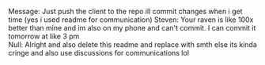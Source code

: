 Message: Just push the client to the repo ill commit changes when i get time (yes i used readme for communication)
Steven: Your raven is like 100x better than mine and im also on my phone and can't commit. I can commit it tomorrow at like 3 pm                                                               
Null: Alright and also delete this readme and replace with smth else its kinda cringe and also use discussions for communications lol
